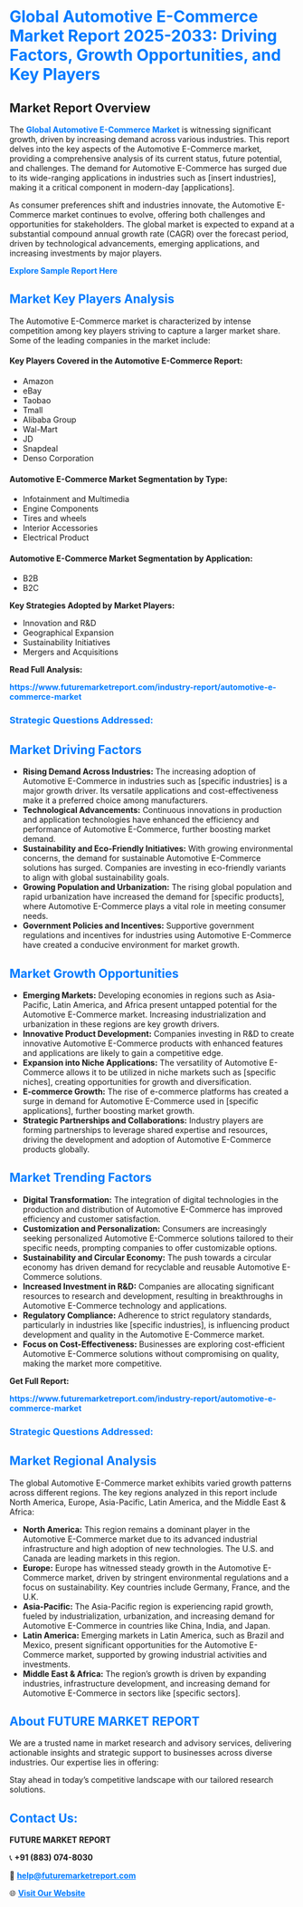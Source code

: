 <h1 style="color: #007BFF;">Global Automotive E-Commerce Market Report 2025-2033: Driving Factors, Growth Opportunities, and Key Players</h1>

<section id="overview">
<h2>Market Report Overview</h2>
<p>The <a href="https://www.futuremarketreport.com/industry-report/automotive-e-commerce-market" style="color: #007BFF; text-decoration: none;"><strong>Global Automotive E-Commerce Market</strong></a> is witnessing significant growth, driven by increasing demand across various industries. This report delves into the key aspects of the Automotive E-Commerce market, providing a comprehensive analysis of its current status, future potential, and challenges. The demand for Automotive E-Commerce has surged due to its wide-ranging applications in industries such as [insert industries], making it a critical component in modern-day [applications].</p>
<p>As consumer preferences shift and industries innovate, the Automotive E-Commerce market continues to evolve, offering both challenges and opportunities for stakeholders. The global market is expected to expand at a substantial compound annual growth rate (CAGR) over the forecast period, driven by technological advancements, emerging applications, and increasing investments by major players.</p>
</section>

<section id="overview">
<p><a href="https://www.futuremarketreport.com/request-sample/reportId=100489" style="color: #007BFF; text-decoration: none;"><strong>Explore Sample Report Here</strong></a></p>
</section>

<section id="key-players">
<h2 style="color: #007BFF;">Market Key Players Analysis</h2>
<p>The Automotive E-Commerce market is characterized by intense competition among key players striving to capture a larger market share. Some of the leading companies in the market include:</p>
<h4>Key Players Covered in the Automotive E-Commerce Report:</h4>
<ul><li>Amazon</li><li>eBay</li><li>Taobao</li><li>Tmall</li><li>Alibaba Group</li><li>Wal-Mart</li><li>JD</li><li>Snapdeal</li><li>Denso Corporation</li></ul>
<h4>Automotive E-Commerce Market Segmentation by Type:</h4>
<ul><li>Infotainment and Multimedia</li><li>Engine Components</li><li>Tires and wheels</li><li>Interior Accessories</li><li>Electrical Product</li></ul>

<h4>Automotive E-Commerce Market Segmentation by Application:</h4>
<ul><li>B2B</li><li>B2C</li></ul>
<p><strong>Key Strategies Adopted by Market Players:</strong></p>
<ul>
<li>Innovation and R&D</li>
<li>Geographical Expansion</li>
<li>Sustainability Initiatives</li>
<li>Mergers and Acquisitions</li>
</ul>
</section>

<section>
<p><strong>Read Full Analysis: </strong></p><a href="https://www.futuremarketreport.com/industry-report/automotive-e-commerce-market" style="color: #007BFF; text-decoration: none;"><strong>https://www.futuremarketreport.com/industry-report/automotive-e-commerce-market</strong></a>
<h3 style="color: #007BFF;">Strategic Questions Addressed:</h3>
</section>

<section id="driving-factors">
<h2 style="color: #007BFF;">Market Driving Factors</h2>
<ul>
<li><strong>Rising Demand Across Industries:</strong> The increasing adoption of Automotive E-Commerce in industries such as [specific industries] is a major growth driver. Its versatile applications and cost-effectiveness make it a preferred choice among manufacturers.</li>
<li><strong>Technological Advancements:</strong> Continuous innovations in production and application technologies have enhanced the efficiency and performance of Automotive E-Commerce, further boosting market demand.</li>
<li><strong>Sustainability and Eco-Friendly Initiatives:</strong> With growing environmental concerns, the demand for sustainable Automotive E-Commerce solutions has surged. Companies are investing in eco-friendly variants to align with global sustainability goals.</li>
<li><strong>Growing Population and Urbanization:</strong> The rising global population and rapid urbanization have increased the demand for [specific products], where Automotive E-Commerce plays a vital role in meeting consumer needs.</li>
<li><strong>Government Policies and Incentives:</strong> Supportive government regulations and incentives for industries using Automotive E-Commerce have created a conducive environment for market growth.</li>
</ul>
</section>

<section id="growth-opportunities">
<h2 style="color: #007BFF;">Market Growth Opportunities</h2>
<ul>
<li><strong>Emerging Markets:</strong> Developing economies in regions such as Asia-Pacific, Latin America, and Africa present untapped potential for the Automotive E-Commerce market. Increasing industrialization and urbanization in these regions are key growth drivers.</li>
<li><strong>Innovative Product Development:</strong> Companies investing in R&D to create innovative Automotive E-Commerce products with enhanced features and applications are likely to gain a competitive edge.</li>
<li><strong>Expansion into Niche Applications:</strong> The versatility of Automotive E-Commerce allows it to be utilized in niche markets such as [specific niches], creating opportunities for growth and diversification.</li>
<li><strong>E-commerce Growth:</strong> The rise of e-commerce platforms has created a surge in demand for Automotive E-Commerce used in [specific applications], further boosting market growth.</li>
<li><strong>Strategic Partnerships and Collaborations:</strong> Industry players are forming partnerships to leverage shared expertise and resources, driving the development and adoption of Automotive E-Commerce products globally.</li>
</ul>
</section>

<section id="trending-factors">
<h2 style="color: #007BFF;">Market Trending Factors</h2>
<ul>
<li><strong>Digital Transformation:</strong> The integration of digital technologies in the production and distribution of Automotive E-Commerce has improved efficiency and customer satisfaction.</li>
<li><strong>Customization and Personalization:</strong> Consumers are increasingly seeking personalized Automotive E-Commerce solutions tailored to their specific needs, prompting companies to offer customizable options.</li>
<li><strong>Sustainability and Circular Economy:</strong> The push towards a circular economy has driven demand for recyclable and reusable Automotive E-Commerce solutions.</li>
<li><strong>Increased Investment in R&D:</strong> Companies are allocating significant resources to research and development, resulting in breakthroughs in Automotive E-Commerce technology and applications.</li>
<li><strong>Regulatory Compliance:</strong> Adherence to strict regulatory standards, particularly in industries like [specific industries], is influencing product development and quality in the Automotive E-Commerce market.</li>
<li><strong>Focus on Cost-Effectiveness:</strong> Businesses are exploring cost-efficient Automotive E-Commerce solutions without compromising on quality, making the market more competitive.</li>
</ul>
</section>

<section>
<p><strong>Get Full Report: </strong></p><a href="https://www.futuremarketreport.com/industry-report/automotive-e-commerce-market" style="color: #007BFF; text-decoration: none;"><strong>https://www.futuremarketreport.com/industry-report/automotive-e-commerce-market</strong></a>
<h3 style="color: #007BFF;">Strategic Questions Addressed:</h3>
</section>


<section id="regional-analysis">
<h2 style="color: #007BFF;">Market Regional Analysis</h2>
<p>The global Automotive E-Commerce market exhibits varied growth patterns across different regions. The key regions analyzed in this report include North America, Europe, Asia-Pacific, Latin America, and the Middle East & Africa:</p>
<ul>
<li><strong>North America:</strong> This region remains a dominant player in the Automotive E-Commerce market due to its advanced industrial infrastructure and high adoption of new technologies. The U.S. and Canada are leading markets in this region.</li>
<li><strong>Europe:</strong> Europe has witnessed steady growth in the Automotive E-Commerce market, driven by stringent environmental regulations and a focus on sustainability. Key countries include Germany, France, and the U.K.</li>
<li><strong>Asia-Pacific:</strong> The Asia-Pacific region is experiencing rapid growth, fueled by industrialization, urbanization, and increasing demand for Automotive E-Commerce in countries like China, India, and Japan.</li>
<li><strong>Latin America:</strong> Emerging markets in Latin America, such as Brazil and Mexico, present significant opportunities for the Automotive E-Commerce market, supported by growing industrial activities and investments.</li>
<li><strong>Middle East & Africa:</strong> The region’s growth is driven by expanding industries, infrastructure development, and increasing demand for Automotive E-Commerce in sectors like [specific sectors].</li>
</ul>
</section>

<footer>
<h2 style="color: #007BFF;">About FUTURE MARKET REPORT</h2>
<p>We are a trusted name in market research and advisory services, delivering actionable insights and strategic support to businesses across diverse industries. Our expertise lies in offering:</p>

<p>Stay ahead in today’s competitive landscape with our tailored research solutions.</p>

<h2 style="color: #007BFF;">Contact Us:</h2>
<p><strong>FUTURE MARKET REPORT</strong></p>
<p>📞 <strong>+91 (883) 074-8030</strong></p>
<p>📧 <strong><a href="mailto:help@futuremarketreport.com" style="color: #007BFF;">help@futuremarketreport.com</a></strong></p>
<p>🌐 <strong><a href="https://www.futuremarketreport.com/" style="color: #007BFF;">Visit Our Website</a></strong></p>
</footer>